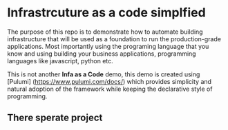 # Infrastrcuture as a code simplfied

The purpose of this repo is to demonstrate how to automate building infrastructure that will be used as a foundation to run the production-grade applications. Most importantly using the programing language that you know and using building your business applications, programming languages like javascript, python etc.

This is not another **Infa as a Code** demo, this demo is created using [Pulumi] (https://www.pulumi.com/docs/) which provides simplicity and natural adoption of the framework while keeping the declarative style of programming.

## There sperate project
